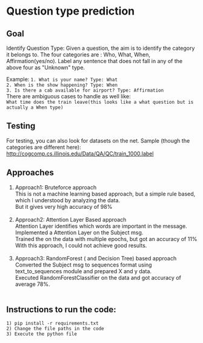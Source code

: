 # Question type prediction

## Goal
Identify Question Type: Given a question, the aim is to identify the category it belongs to. The four categories are : Who, What, When, Affirmation(yes/no).
Label any sentence that does not fall in any of the above four as "Unknown" type.

Example:
``1. What is your name? Type: What`` <br />
``2. When is the show happening? Type: When`` <br />
``3. Is there a cab available for airport? Type: Affirmation`` <br />
There are ambiguous cases to handle as well like: <br />
``What time does the train leave(this looks like a what question but is actually a When type)``

## Testing
For testing, you can also look for datasets on the net. Sample (though the categories are different here): http://cogcomp.cs.illinois.edu/Data/QA/QC/train_1000.label

## Approaches <br />
1) Approach1: Bruteforce approach <br />
  This is not a machine learning based approach, but a simple rule based, which I understood by analyzing the data.  <br />
  But it gives very high accuracy of 98% <br />
   <br />
2) Approach2: Attention Layer Based approach  <br />
	Attention Layer identifies which words are important in the message. Implemented a Attention Layer on the Subject msg.  <br />
	Trained the on the data with multiple epochs, but got an accuracy of 11% <br />
	With this approach, I could not achieve good results. <br />
   <br />
3) Approach3: RandomForest ( and Decision Tree) based approach <br />
  Converted the Subject msg to sequences format using text_to_sequences module and prepared X and y data. <br />
  Executed RandomForestClassifier on the data and got accuracy of average 78%. <br />
   <br />
  
## Instructions to run the code:
```
1) pip install -r requirements.txt
2) Change the file paths in the code 
3) Execute the python file
```
